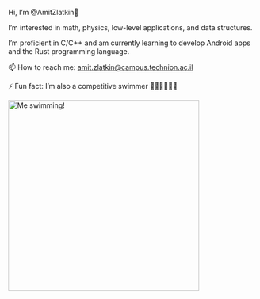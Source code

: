 Hi, I’m @AmitZlatkin👋

I’m interested in math, physics, low-level applications, and data structures.

I’m proficient in C/C++ and am currently learning to develop Android apps and the Rust programming language.

📫 How to reach me: amit.zlatkin@campus.technion.ac.il

⚡ Fun fact: I’m also a competitive swimmer 🏊‍♂️🏊‍♂️🏊‍♂️

<img src="https://github.com/AmitZlatkin/AmitZlatkin/assets/149369767/732db74d-4897-4ddf-aa9f-f53420e9dc7f" title="Me swimming!" width="385px">

<!---
AmitZlatkin/AmitZlatkin is a ✨ special ✨ repository because its `README.md` (this file) appears on your GitHub profile.
You can click the Preview link to take a look at your changes.
--->
